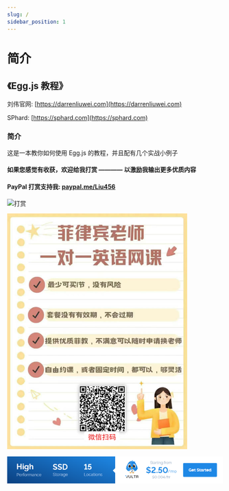 ```yaml
---
slug: /
sidebar_position: 1
---
```


# 简介

## 《Egg.js 教程》

刘伟官网: [https://darrenliuwei.com](https://darrenliuwei.com)

SPhard: [https://sphard.com](https://sphard.com)

### 简介

这是一本教你如何使用 Egg.js 的教程，并且配有几个实战小例子

#### 如果您感觉有收获，欢迎给我打赏 ———— 以激励我输出更多优质内容

#### PayPal 打赏支持我: [paypal.me/Liu456](https://paypal.me/Liu456)

![打赏](https://i.imgur.com/quzuqoX.png)

<img src="https://raw.githubusercontent.com/darrenliuwei/darrenliuwei/main/online_class.png" width="420" />

<a href="https://www.vultr.com/?ref=9634529-9J">![](./images/banner_1.png)</a>
